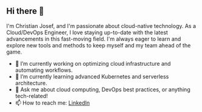 ## Hi there 👋

I'm Christian Josef, and I'm passionate about cloud-native technology. As a Cloud/DevOps Engineer, I love staying up-to-date with the latest advancements in this fast-moving field. I'm always eager to learn and explore new tools and methods to keep myself and my team ahead of the game.

- 🔭 I’m currently working on optimizing cloud infrastructure and automating workflows.
- 🌱 I’m currently learning advanced Kubernetes and serverless architecture.
- 💬 Ask me about cloud computing, DevOps best practices, or anything tech-related!
- 📫 How to reach me: [LinkedIn](https://www.linkedin.com/in/cjosefaquino/)
